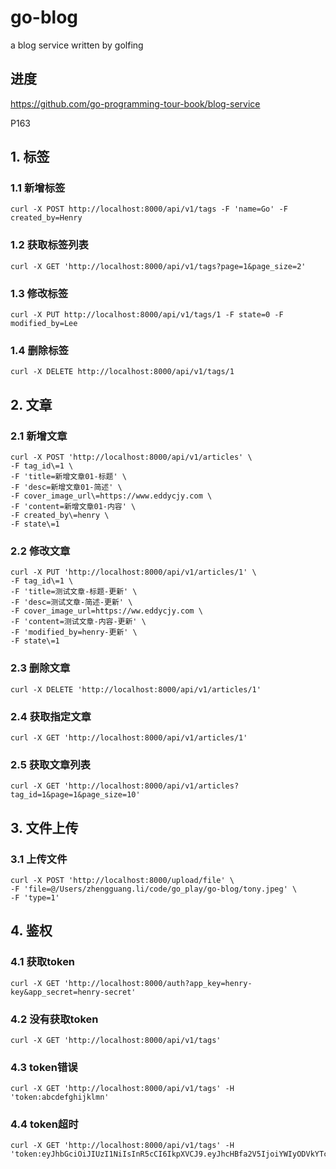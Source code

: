 # go-blog
a blog service written by golfing

## 进度
https://github.com/go-programming-tour-book/blog-service

P163

## 1. 标签
### 1.1 新增标签
```
curl -X POST http://localhost:8000/api/v1/tags -F 'name=Go' -F created_by=Henry
```

### 1.2 获取标签列表
```
curl -X GET 'http://localhost:8000/api/v1/tags?page=1&page_size=2'
```

### 1.3  修改标签
```
curl -X PUT http://localhost:8000/api/v1/tags/1 -F state=0 -F modified_by=Lee
```

### 1.4 删除标签
```
curl -X DELETE http://localhost:8000/api/v1/tags/1
```

## 2. 文章

### 2.1 新增文章
```
curl -X POST 'http://localhost:8000/api/v1/articles' \
-F tag_id\=1 \
-F 'title=新增文章01-标题' \
-F 'desc=新增文章01-简述' \
-F cover_image_url\=https://www.eddycjy.com \
-F 'content=新增文章01-内容' \
-F created_by\=henry \
-F state\=1
```

### 2.2 修改文章
```
curl -X PUT 'http://localhost:8000/api/v1/articles/1' \
-F tag_id\=1 \
-F 'title=测试文章-标题-更新' \
-F 'desc=测试文章-简述-更新' \
-F cover_image_url=https://ww.eddycjy.com \
-F 'content=测试文章-内容-更新' \
-F 'modified_by=henry-更新' \
-F state\=1

```

### 2.3 删除文章
```
curl -X DELETE 'http://localhost:8000/api/v1/articles/1'
```

### 2.4 获取指定文章
```
curl -X GET 'http://localhost:8000/api/v1/articles/1'
```

### 2.5 获取文章列表
```
curl -X GET 'http://localhost:8000/api/v1/articles?tag_id=1&page=1&page_size=10'
```

## 3. 文件上传

### 3.1 上传文件
```
curl -X POST 'http://localhost:8000/upload/file' \
-F 'file=@/Users/zhengguang.li/code/go_play/go-blog/tony.jpeg' \
-F 'type=1'
```

## 4. 鉴权
### 4.1 获取token
```
curl -X GET 'http://localhost:8000/auth?app_key=henry-key&app_secret=henry-secret'
```

### 4.2 没有获取token
```
curl -X GET 'http://localhost:8000/api/v1/tags'
```

### 4.3 token错误
```
curl -X GET 'http://localhost:8000/api/v1/tags' -H 'token:abcdefghijklmn'
```

### 4.4 token超时
```
curl -X GET 'http://localhost:8000/api/v1/tags' -H 'token:eyJhbGciOiJIUzI1NiIsInR5cCI6IkpXVCJ9.eyJhcHBfa2V5IjoiYWIyODVkYTc5NTgzOTQ5NGE2OTJhN2Y1NmU3NWUzZGQiLCJhcHBfc2VjcmV0IjoiODBlMjc2YzFmMjBlZDdmOGJjMmMzZWIzNWUxYTAxZmUiLCJleHAiOjE1MDMzNDU5NTQsImlzcyI6ImJsb2ctc2VydmljZSJ9.eiDvkMTwQJKUyOmgNlJ0DER9hTjiTVYRMl0wkiSvlhc'
```